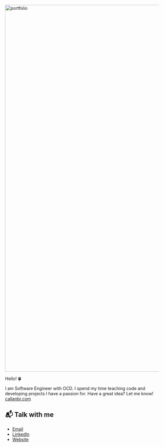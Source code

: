 <a href="https://www.callanbr.com" target="_blank"><img src="https://i.imgur.com/qEAHrpP.gif" align="center" alt="portfolio" width="1200" height="auto"></a>

<!-- [![Hello 🍀](https://i.imgur.com/qEAHrpP.gif)][1] -->

Hello! 🍀

I am Software Engineer with OCD. I spend my time teaching code and developing projects I have a passion for. Have a great idea? Let me know! [callanbr.com][1]

## 📬 Talk with me

-  [Email][3]
-  [LinkedIn][2]
-  [Website][1]

[1]: https://www.callanbr.com
[2]: https://www.linkedin.com/in/callanbr
[3]: mailto:christopher@callanbr.com
